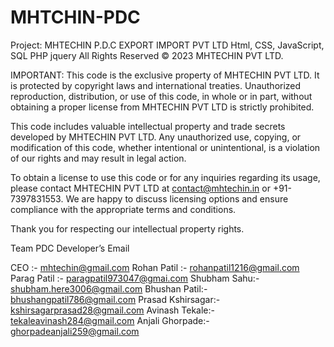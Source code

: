 # MHTCHIN-PDC
Project: MHTECHIN P.D.C EXPORT IMPORT PVT LTD  Html, CSS, JavaScript, SQL PHP jquery
All Rights Reserved © 2023 MHTECHIN PVT LTD.

IMPORTANT: This code is the exclusive property of MHTECHIN PVT LTD. It is protected by copyright 
laws and international treaties. Unauthorized reproduction, distribution, or use of this code, in whole 
or in part, without obtaining a proper license from MHTECHIN PVT LTD is strictly prohibited.

This code includes valuable intellectual property and trade secrets developed by MHTECHIN PVT LTD.
Any unauthorized use, copying, or modification of this code, whether intentional or unintentional, is 
a violation of our rights and may result in legal action.

To obtain a license to use this code or for any inquiries regarding its usage, please contact MHTECHIN PVT LTD 
at  contact@mhtechin.in or +91-7397831553. We are happy to discuss licensing options and ensure compliance with 
the appropriate terms and conditions.

Thank you for respecting our intellectual property rights.

Team PDC
Developer’s Email 

CEO :- mhtechin@gmail.com
Rohan Patil :-  rohanpatil1216@gmail.com
Parag Patil :- paragpatil973047@gmai.com
Shubham Sahu:-  shubham.here3006@gmail.com
Bhushan Patil:- bhushangpatil786@gmail.com
Prasad Kshirsagar:- kshirsagarprasad28@gmail.com
Avinash Tekale:- tekaleavinash284@gmail.com
Anjali Ghorpade:- ghorpadeanjali259@gmail.com


